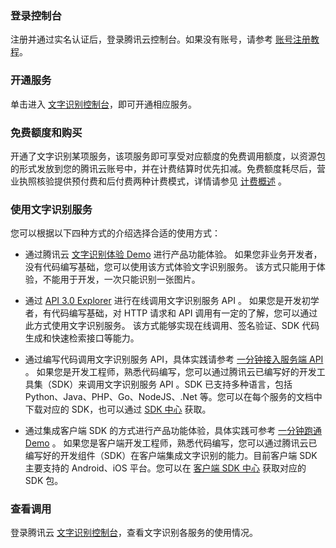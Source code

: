 
### 登录控制台
注册并通过实名认证后，登录腾讯云控制台。如果没有账号，请参考 [账号注册教程](https://cloud.tencent.com/document/product/378/17985)。

### 开通服务
单击进入 [文字识别控制台](https://console.cloud.tencent.com/ocr/general)，即可开通相应服务。

### 免费额度和购买
开通了文字识别某项服务，该项服务即可享受对应额度的免费调用额度，以资源包的形式发放到您的腾讯云账号中，并在计费结算时优先扣减。免费额度耗尽后，营业执照核验提供预付费和后付费两种计费模式，详情请参见 [计费概述](https://cloud.tencent.com/document/product/1252/47673) 。

### 使用文字识别服务
您可以根据以下四种方式的介绍选择合适的使用方式：
- 通过腾讯云 [文字识别体验 Demo](https://cloud.tencent.com/act/event/ocrdemo) 进行产品功能体验。
如果您非业务开发者，没有代码编写基础，您可以使用该方式体验文字识别服务。
该方式只能用于体验，不能用于开发，一次只能识别一张图片。

- 通过 [API 3.0 Explorer](https://console.cloud.tencent.com/api/explorer?Product=ocr&Version=2018-11-19&Action=GeneralBasicOCR&SignVersion= ) 进行在线调用文字识别服务 API 。
如果您是开发初学者，有代码编写基础，对 HTTP 请求和 API 调用有一定的了解，您可以通过此方式使用文字识别服务。
该方式能够实现在线调用、签名验证、SDK 代码生成和快速检索接口等能力。

- 通过编写代码调用文字识别服务 API，具体实践请参考 [一分钟接入服务端 API](https://cloud.tencent.com/document/product/866/34681) 。
  如果您是开发工程师，熟悉代码编写，您可以通过腾讯云已编写好的开发工具集（SDK）来调用文字识别服务 API 。SDK 已支持多种语言，包括 Python、Java、PHP、Go、NodeJS、.Net 等。您可以在每个服务的文档中下载对应的 SDK，也可以通过 [SDK 中心](https://cloud.tencent.com/document/sdk) 获取。

- 通过集成客户端 SDK 的方式进行产品功能体验，具体实践可参考 [一分钟跑通 Demo](https://cloud.tencent.com/document/product/866/47302) 。
  如果您是客户端开发工程师，熟悉代码编写，您可以通过腾讯云已编写好的开发组件（SDK）在客户端集成文字识别的能力。目前客户端 SDK 主要支持的 Android、iOS 平台。您可以在 [客户端 SDK 中心](https://cloud.tencent.com/document/product/866/47308) 获取对应的 SDK 包。

### 查看调用
登录腾讯云 [文字识别控制台](https://console.cloud.tencent.com/ocr/general)，查看文字识别各服务的使用情况。

